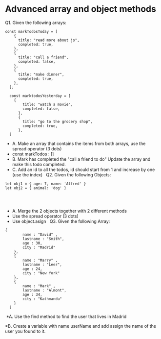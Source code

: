 # Advanced array and object methods
Q1. Given the following arrays: 
```
const markTodosToday = [
    {
      title: "read more about js",
      completed: true,
    },
    {
      title: "call a friend",
      completed: false,
    },
    {
      title: "make dinner",
      completed: true,
    },
  ];
​
  const marktodosYesterday = [
    {
        title: "watch a movie",
        completed: false,
      },
      {
        title: "go to the grocery shop",
        completed: true,
      },
  ]
```
* A. Make an array that contains the items from both arrays, use the spread operator (3 dots)
* const markTodos : []
* B. Mark has completed the "call a friend to do" Update the array and make this todo completed.
* C. Add an id to all the todos, id should start from 1 and increase by one (use the index)
​
​
Q2. Given the following Objects: 
```
let obj1 = { age: 7, name: 'Alfred' }
let obj2 = { animal: 'dog' }
​
```
​
* A. Merge the 2 objects together with 2 different methods
* Use the spread operator (3 dots)
* Use object.asign
​
​
Q3. Given the following Array: 
```
{
        name : "David" , 
        lastname : "Smith",
        age : 30,
        city : "Madrid"
    },
    {
        name : "Marry" , 
        lastname : "Leer",
        age : 24,
        city : "New York"
    },
    {
        name : "Mark" , 
        lastname : "Almont",
        age : 34,
        city : "Kathmandu"
    }
  ]
```
​
*A. Use the find method to find the user that lives in Madrid

*B. Create a variable with name  userName and add assign the name of the user you found to it.
